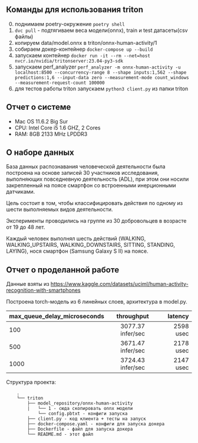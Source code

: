 ## Команды для использования triton

0. поднимаем poetry-окружение `poetry shell`
1. `dvc pull` - подтягиваем веса модели(onnx), train и test датасеты(csv файлы)
2. копируем data/model.onnx в triton/onnx-human-activity/1
3. собираем докер-контейнер `docker-compose up --build`
4. запускаем контейнер
   `docker run -it --rm --net=host nvcr.io/nvidia/tritonserver:23.04-py3-sdk`
5. запускаем perf_analyzer
   `perf_analyzer -m onnx-human-activity -u localhost:8500 --concurrency-range 8 --shape inputs:1,562 --shape predictions:1,6 --input-data zero --measurement-mode count_windows --measurement-request-count 100000`
6. для тестов работы triton запускаем `python3 client.py` из папки triton

## Отчет о системе

- Maс OS 11.6.2 Big Sur
- CPU: Intel Core i5 1.6 GHZ, 2 Cores
- RAM: 8GB 2133 MHz LPDDR3

## О наборе данных

База данных распознавания человеческой деятельности была построена на основе
записей 30 участников исследования, выполняющих повседневную деятельность (ADL),
при этом они носили закрепленный на поясе смартфон со встроенными инерционными
датчиками.

Цель состоит в том, чтобы классифицировать действия по одному из шести
выполняемых видов деятельности.

Эксперименты проводились на группе из 30 добровольцев в возрасте от 19 до 48
лет.

Каждый человек выполнял шесть действий (WALKING, WALKING_UPSTAIRS,
WALKING_DOWNSTAIRS, SITTING, STANDING, LAYING), нося смартфон (Samsung Galaxy S
II) на поясе.

## Отчет о проделанной работе

Данные взяты из
https://www.kaggle.com/datasets/uciml/human-activity-recognition-with-smartphones

Построена torch-модель из 6 линейных слоев, архитектура в model.py.

| max_queue_delay_microseconds |    throughput     |   latency |
| ---------------------------- | :---------------: | --------: |
| 100                          | 3077.37 infer/sec | 2598 usec |
| 500                          | 3671.47 infer/sec | 2178 usec |
| 1000                         | 3724.43 infer/sec | 2147 usec |

Структура проекта:

```
    .
    └── triton
        ├── model_repository/onnx-human-activity
        |   └── 1 - сюда скопировать onnx модели
            └── config.pbtxt - конфиги запуска
        ├── client.py - код клиента + тесты на запуск
        ├── docker-compose.yaml - конфиги для запуска докера
        ├── Dockerfile - файл для запуска докера
        └── README.md - этот файл
```
